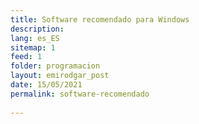 ```yaml
---
title: Software recomendado para Windows
description: 
lang: es_ES
sitemap: 1
feed: 1
folder: programacion
layout: emirodgar_post
date: 15/05/2021
permalink: software-recomendado
  
---
```


<!--stackedit_data:
eyJoaXN0b3J5IjpbNDY5ODQ4MTAwXX0=
-->